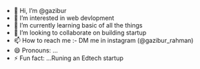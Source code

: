 - 👋 Hi, I’m @gazibur
- 👀 I’m interested in web devlopment 
- 🌱 I’m currently learning basic of all the things
- 💞️ I’m looking to collaborate on building startup 
- 📫 How to reach me :- DM me in instagram (@gazibur_rahman)
- 😄 Pronouns: ...
- ⚡ Fun fact: ...Runing an Edtech startup 

<!---
gazibur/gazibur is a ✨ special ✨ repository because its `README.md` (this file) appears on your GitHub profile.
You can click the Preview link to take a look at your changes.
--->
